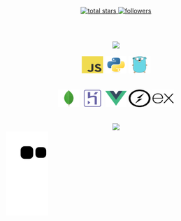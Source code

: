 <!-- 
Top Badges
-->
<p align='center'>
    <a href='https://github.com/0xPearson?tab=repositories&sort=stargazers'>
        <img alt='total stars' title='Total stars on GitHub' src='https://custom-icon-badges.herokuapp.com/badge/dynamic/json?logo=star&color=55960c&labelColor=488207&label=Stars&style=for-the-badge&query=%24.stars&url=https://api.github-star-counter.workers.dev/user/0xPearson'/>
    </a>
    <a href='https://github.com/0xPearson?tab=followers'>
        <img alt='followers' title='Follow Me on GitHub' src='https://custom-icon-badges.herokuapp.com/github/followers/0xPearson?color=236ad3&labelColor=1155ba&style=for-the-badge&logo=person-add&label=Follow&logoColor=white'/>
    </a>
</p>


<!-- 
Spaces
-->
<br>
<br>

<!-- 
Profile Stats 
-->
<p align="middle">
    <img src='https://github-readme-streak-stats.herokuapp.com?user=0xPearson&theme=gotham&hide_border=true&date_format=j%20M%5B%20Y%5D'/>
</p>


<!-- 
Known Coding languages 
-->
<div align="center">
    <img height="40" width="50" src="https://raw.githubusercontent.com/devicons/devicon/master/icons/javascript/javascript-original.svg">
    <img height="40" width="50" src="https://github.com/devicons/devicon/blob/master/icons/python/python-original.svg">
    <img height="40" width="50" src="https://github.com/devicons/devicon/blob/master/icons/go/go-original.svg">
</div>

<!-- Known Technologies -->
<div align="center">
    <br></br>
    <img height="40" width="50" src="https://github.com/devicons/devicon/blob/master/icons/mongodb/mongodb-original.svg">
    <img height="40" width="50" src="https://github.com/devicons/devicon/blob/master/icons/heroku/heroku-original.svg">
    <img height="40" width="50" src="https://github.com/devicons/devicon/blob/master/icons/vuejs/vuejs-original.svg">
    <img height="40" width="50" src="https://github.com/devicons/devicon/blob/master/icons/socketio/socketio-original.svg">
    <img height="40" width="50" src="https://github.com/devicons/devicon/blob/master/icons/express/express-original.svg">
</div>

<div align='center'>
    <br></br>
    <img src="https://discord.c99.nl/widget/theme-4/404020388658675723.png">
</div>


<!-- 
Snake animation
-->
  <a href='https://github.com/0xPearson'>
        <img alt='Snake Animation' src='https://github.com/rafaballerini/rafaballerini/blob/output/github-contribution-grid-snake.svg'/>
